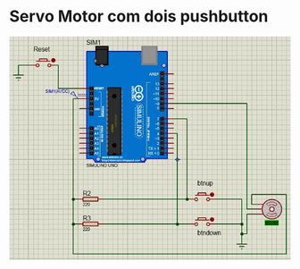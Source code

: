 # Servo Motor com dois pushbutton

![](./servomotor-tarefa_bonus-v3a.jpg)
  

<!--
By Alisson Cavalcante e Silva
16/09/2018
-->
